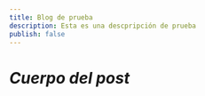 ```yaml
---
title: Blog de prueba
description: Esta es una descpripción de prueba
publish: false
---
```

# _Cuerpo del post_
